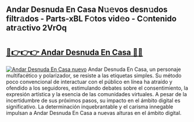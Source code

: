 ## Andar Desnuda En Casa N𝚞𝚎vos desn𝚞dos filtr𝚊dos - Parts-xBL F𝚘tos vid𝚎o - C𝚘ntenido atr𝚊ctivo 2VrOq

# <h2><a href="http://mb9ib2r.tromn.icu/?c=Andar+Desnuda+En+Casa">🔗👉👉👉 Andar Desnuda En Casa 🔗🔗</a></h2>

[![Andar Desnuda En Casa nuevo](https://i.imgur.com/pEAQMta.gif)](http://mb9ib2r.tromn.icu/?c=Andar+Desnuda+En+Casa)
Andar Desnuda En Casa, un personaje multifacético y polarizador, se resiste a las etiquetas simples. Su método poco convencional de interactuar con el público en línea ha atraído y ofendido a los seguidores, estimulando debates sobre el consentimiento, la expresión artística y la esencia de las comunidades virtuales. A pesar de la incertidumbre de sus próximos pasos, su impacto en el ámbito digital es significativo. La determinación inquebrantable y el carisma innegable impulsan a Andar Desnuda En Casa a nuevas alturas en el ámbito digital.
